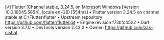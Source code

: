 [√] Flutter (Channel stable, 3.24.5, on Microsoft Windows [Version 10.0.19045.5854], locale en-GB) [554ms]
• Flutter version 3.24.5 on channel stable at C:\Flutter\flutter
• Upstream repository https://github.com/flutter/flutter.git
• Engine revision f73bfc4522
• Dart version 3.7.0
• DevTools version 2.42.2
• Owner: https://github.com/zas-nishat
